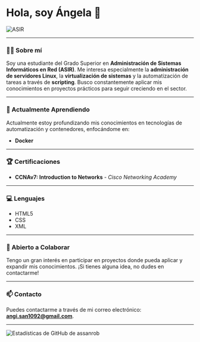 # Hola, soy Ángela 👋

![ASIR](https://www.cpitia.org/wp-content/uploads/2022/10/historia-de-la-ingenieria-tecnica-en-informatica.jpg)

---

### 👨‍💻 Sobre mí

Soy una estudiante del Grado Superior en **Administración de Sistemas Informáticos en Red (ASIR)**. Me interesa especialmente la **administración de servidores Linux**, la **virtualización de sistemas** y la automatización de tareas a través de **scripting**. Busco constantemente aplicar mis conocimientos en proyectos prácticos para seguir creciendo en el sector.

---

### 🌱 Actualmente Aprendiendo

Actualmente estoy profundizando mis conocimientos en tecnologías de automatización y contenedores, enfocándome en:
- **Docker**

---

### 🏆 Certificaciones

- **CCNAv7: Introduction to Networks** - *Cisco Networking Academy*

---

### 💻 Lenguajes

- HTML5
- CSS
- XML

---

### 🤝 Abierto a Colaborar

Tengo un gran interés en participar en proyectos donde pueda aplicar y expandir mis conocimientos. ¡Si tienes alguna idea, no dudes en contactarme!

---

### 📫 Contacto

Puedes contactarme a través de mi correo electrónico: **[angi.san1092@gmail.com](mailto:angi.san1092@gmail.com)**.

---

![Estadísticas de GitHub de assanrob](https://github-readme-stats.vercel.app/api?username=asanrobb-arch&show_icons=true&theme=radical)
